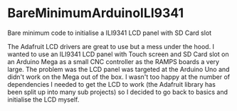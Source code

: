 # BareMinimumArduinoILI9341
Bare minimum code to initialise a ILI9341 LCD panel with SD Card slot


The Adafruit LCD drivers are great to use but a mess under the hood.
I wanted to use an ILI9341 LCD panel with Touch screen and SD Card slot on an Arduino Mega as a small CNC controller as the RAMPS boards a very large.
The problem was the LCD panel was targeted at the Arduino Uno and didn't work on the Mega out of the box.
I wasn't too happy at the number of dependencies I needed to get the LCD to work (the Adafruit library has been split up into many sub projects) so I decided to go back to basics and initialise the LCD myself.

